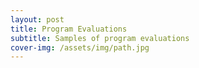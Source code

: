 ```yaml
---
layout: post
title: Program Evaluations
subtitle: Samples of program evaluations
cover-img: /assets/img/path.jpg
---
```

